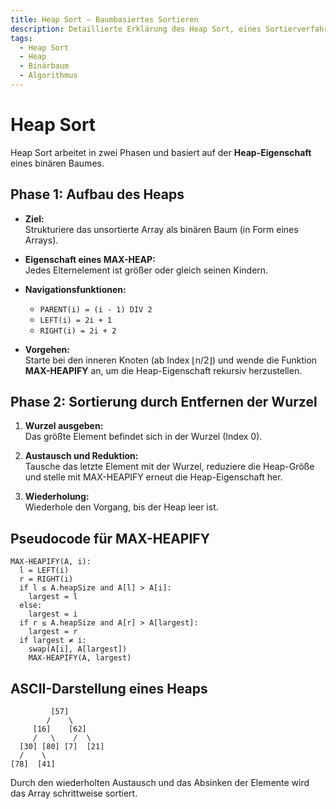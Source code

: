 ```yaml
---
title: Heap Sort – Baumbasiertes Sortieren  
description: Detaillierte Erklärung des Heap Sort, eines Sortierverfahrens, das auf dem Aufbau und der Auswertung eines Heaps basiert.  
tags:  
  - Heap Sort  
  - Heap  
  - Binärbaum  
  - Algorithmus  
---
```


# Heap Sort

Heap Sort arbeitet in zwei Phasen und basiert auf der **Heap-Eigenschaft** eines binären Baumes.

## Phase 1: Aufbau des Heaps

- **Ziel:**  
  Strukturiere das unsortierte Array als binären Baum (in Form eines Arrays).  
- **Eigenschaft eines MAX-HEAP:**  
  Jedes Elternelement ist größer oder gleich seinen Kindern.  
- **Navigationsfunktionen:**  
  - `PARENT(i) = (i - 1) DIV 2`  
  - `LEFT(i) = 2i + 1`  
  - `RIGHT(i) = 2i + 2`

- **Vorgehen:**  
  Starte bei den inneren Knoten (ab Index ⌊n/2⌋) und wende die Funktion **MAX-HEAPIFY** an, um die Heap-Eigenschaft rekursiv herzustellen.

## Phase 2: Sortierung durch Entfernen der Wurzel

1. **Wurzel ausgeben:**  
   Das größte Element befindet sich in der Wurzel (Index 0).

2. **Austausch und Reduktion:**  
   Tausche das letzte Element mit der Wurzel, reduziere die Heap-Größe und stelle mit MAX-HEAPIFY erneut die Heap-Eigenschaft her.

3. **Wiederholung:**  
   Wiederhole den Vorgang, bis der Heap leer ist.

## Pseudocode für MAX-HEAPIFY

```
MAX-HEAPIFY(A, i):
  l = LEFT(i)
  r = RIGHT(i)
  if l ≤ A.heapSize and A[l] > A[i]:
    largest = l
  else:
    largest = i
  if r ≤ A.heapSize and A[r] > A[largest]:
    largest = r
  if largest ≠ i:
    swap(A[i], A[largest])
    MAX-HEAPIFY(A, largest)
```

## ASCII-Darstellung eines Heaps

```
         [57]
        /    \
     [16]    [62]
     /   \    /  \
  [30] [80] [7]  [21]
  /    \
[78]  [41]
```

Durch den wiederholten Austausch und das Absinken der Elemente wird das Array schrittweise sortiert.

